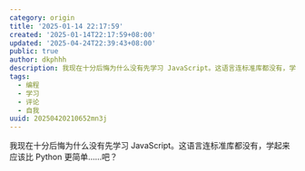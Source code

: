 ```yaml
---
category: origin
title: '2025-01-14 22:17:59'
created: '2025-01-14T22:17:59+08:00'
updated: '2025-04-24T22:39:43+08:00'
public: true
author: dkphhh
description: 我现在十分后悔为什么没有先学习 JavaScript。这语言连标准库都没有，学起来应该比Python更简单……吧……
tags:
  - 编程
  - 学习
  - 评论
  - 自我
uuid: 20250420210652mn3j
---
```


我现在十分后悔为什么没有先学习 JavaScript。这语言连标准库都没有，学起来应该比 Python 更简单……吧？
